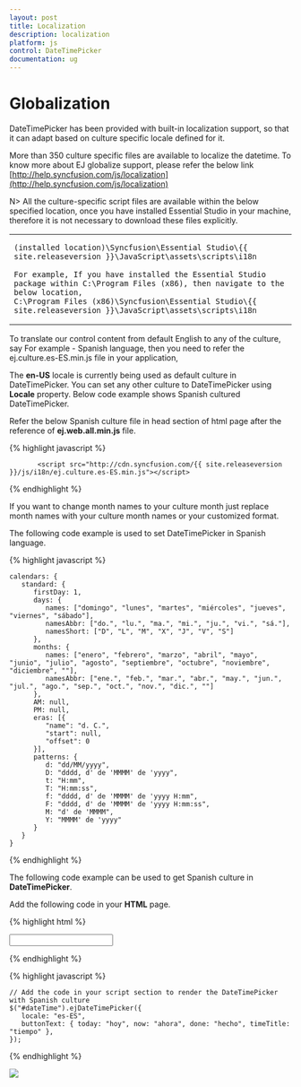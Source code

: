 ```yaml
---
layout: post
title: Localization
description: localization
platform: js
control: DateTimePicker
documentation: ug
---
```


# Globalization

DateTimePicker has been provided with built-in localization support, so that it can adapt based on culture specific locale defined for it. 

More than 350 culture specific files are available to localize the datetime. To know more about EJ globalize support, please refer the below link      
 [http://help.syncfusion.com/js/localization](http://help.syncfusion.com/js/localization) 

N> All the culture-specific script files are available within the below specified location, once you have installed Essential Studio in your machine, therefore it is not necessary to download these files explicitly.

<table>
<tr>
<td>

    (installed location)\Syncfusion\Essential Studio\{{ site.releaseversion }}\JavaScript\assets\scripts\i18n

    For example, If you have installed the Essential Studio package within C:\Program Files (x86), then navigate to the below location, 
    C:\Program Files (x86)\Syncfusion\Essential Studio\{{ site.releaseversion }}\JavaScript\assets\scripts\i18n

</td></tr>
</table>
To translate our control content from default English to any of the culture, say For example - Spanish language, then you need to refer the ej.culture.es-ES.min.js file in your application,

The **en-US** locale is currently being used as default culture in DateTimePicker. You can set any other culture to DateTimePicker using **Locale** property. Below code example shows Spanish cultured DateTimePicker.

Refer the below Spanish culture file in head section of html page after the reference of **ej.web.all.min.js** file.

 {% highlight javascript %}
   
           <script src="http://cdn.syncfusion.com/{{ site.releaseversion }}/js/i18n/ej.culture.es-ES.min.js"></script>
                
 {% endhighlight %}

If you want to change month names to your culture month just replace month names with your culture month names or your customized format.

The following code example is used to set DateTimePicker in Spanish language.

{% highlight javascript %}

    calendars: {
       standard: {
          firstDay: 1,
          days: {
             names: ["domingo", "lunes", "martes", "miércoles", "jueves", "viernes", "sábado"],
             namesAbbr: ["do.", "lu.", "ma.", "mi.", "ju.", "vi.", "sá."],
             namesShort: ["D", "L", "M", "X", "J", "V", "S"]
          },
          months: {
             names: ["enero", "febrero", "marzo", "abril", "mayo", "junio", "julio", "agosto", "septiembre", "octubre", "noviembre", "diciembre", ""],
             namesAbbr: ["ene.", "feb.", "mar.", "abr.", "may.", "jun.", "jul.", "ago.", "sep.", "oct.", "nov.", "dic.", ""]
          },
          AM: null,
          PM: null,
          eras: [{
             "name": "d. C.",
             "start": null,
             "offset": 0
          }],
          patterns: {
             d: "dd/MM/yyyy",
             D: "dddd, d' de 'MMMM' de 'yyyy",
             t: "H:mm",
             T: "H:mm:ss",
             f: "dddd, d' de 'MMMM' de 'yyyy H:mm",
             F: "dddd, d' de 'MMMM' de 'yyyy H:mm:ss",
             M: "d' de 'MMMM",
             Y: "MMMM' de 'yyyy"
          }
       }
    }

{% endhighlight %}



The following code example can be used to get Spanish culture in **DateTimePicker**.

Add the following code in your **HTML** page.


{% highlight html %}
  
<div class="control">
   <input type="text" id="dateTime" />
</div>

{% endhighlight %}


{% highlight javascript %}

    // Add the code in your script section to render the DateTimePicker with Spanish culture
    $("#dateTime").ejDateTimePicker({
       locale: "es-ES",
       buttonText: { today: "hoy", now: "ahora", done: "hecho", timeTitle: "tiempo" },
    });

{% endhighlight %}

![](/js/DateTimePicker/Globlization_images/Globalization_img1.png)


